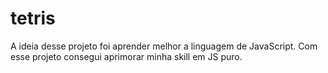 # tetris

A ideia desse projeto foi aprender melhor a linguagem de JavaScript. 
Com esse projeto consegui aprimorar minha skill em JS puro.
